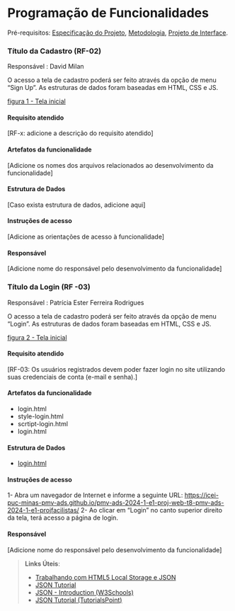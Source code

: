 # Programação de Funcionalidades

Pré-requisitos: [Especificação do Projeto](https://github.com/ICEI-PUC-Minas-PMV-ADS/pmv-ads-2024-1-e1-proj-web-t8-pmv-ads-2024-1-e1-projfacilistas/blob/main/documentos/02-Especifica%C3%A7%C3%A3o%20do%20Projeto.md), [Metodologia](https://github.com/ICEI-PUC-Minas-PMV-ADS/pmv-ads-2024-1-e1-proj-web-t8-pmv-ads-2024-1-e1-projfacilistas/blob/main/documentos/03-Metodologia.md), [Projeto de Interface](https://github.com/ICEI-PUC-Minas-PMV-ADS/pmv-ads-2024-1-e1-proj-web-t8-pmv-ads-2024-1-e1-projfacilistas/blob/main/documentos/04-Projeto%20de%20Interface.md).


### Título da Cadastro (RF-02)

Responsável : David Milan

O acesso a tela de cadastro poderá ser feito através da opção de menu “Sign Up”. As estruturas de dados foram baseadas em HTML, CSS e JS.

[figura 1 - Tela inicial](img/tela-home.PNG)


#### Requisito atendido

[RF-x: adicione a descrição do requisito atendido]


#### Artefatos da funcionalidade

[Adicione os nomes dos arquivos relacionados ao desenvolvimento da funcionalidade]


#### Estrutura de Dados

[Caso exista estrutura de dados, adicione aqui]


#### Instruções de acesso

[Adicione as orientações de acesso à funcionalidade]


#### Responsável

[Adicione nome do responsável pelo desenvolvimento da funcionalidade]


### Título da Login (RF -03)

Responsável : Patrícia Ester Ferreira Rodrigues

O acesso a tela de cadastro poderá ser feito através da opção de menu “Login”. As estruturas de dados foram baseadas em HTML, CSS e JS.

[figura 2 - Tela inicial](img/tela-login.PNG)


#### Requisito atendido

[RF-03: Os usuários registrados devem poder fazer login no site utilizando suas credenciais de conta (e-mail e senha).]


#### Artefatos da funcionalidade

- login.html
- style-login.html
- scrtipt-login.html
- login.html


#### Estrutura de Dados

- [login.html](https://github.com/ICEI-PUC-Minas-PMV-ADS/pmv-ads-2024-1-e1-proj-web-t8-pmv-ads-2024-1-e1-projfacilistas/tree/main/codigo-fonte/login)


#### Instruções de acesso

1- Abra um navegador de Internet e informe a seguinte URL: https://icei-puc-minas-pmv-ads.github.io/pmv-ads-2024-1-e1-proj-web-t8-pmv-ads-2024-1-e1-projfacilistas/
2- Ao clicar em “Login” no canto superior direito da tela, terá acesso a página de login.



#### Responsável

[Adicione nome do responsável pelo desenvolvimento da funcionalidade]

> **Links Úteis**:
> - [Trabalhando com HTML5 Local Storage e JSON](https://www.devmedia.com.br/trabalhando-com-html5-local-storage-e-json/29045)
> - [JSON Tutorial](https://www.w3resource.com/JSON)
> - [JSON - Introduction (W3Schools)](https://www.w3schools.com/js/js_json_intro.asp)
> - [JSON Tutorial (TutorialsPoint)](https://www.tutorialspoint.com/json/index.htm)

